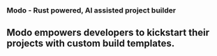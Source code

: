 ### Modo - Rust powered, AI assisted project builder

## Modo empowers developers to kickstart their projects with custom build templates.
